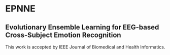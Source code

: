 # EPNNE
## Evolutionary Ensemble Learning for EEG-based Cross-Subject Emotion Recognition

This work is accepted by IEEE Journal of Biomedical and Health Informatics.

